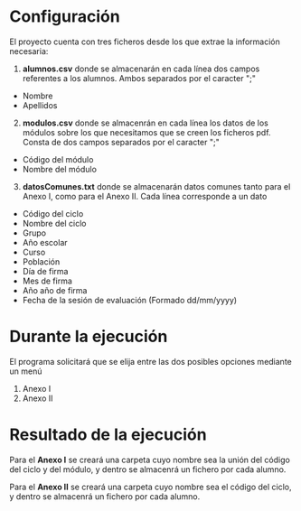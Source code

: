 # Configuración
El proyecto cuenta con tres ficheros desde los que extrae la información necesaria:
1. **alumnos.csv** donde se almacenarán en cada línea dos campos referentes a los alumnos. Ambos separados por el caracter ";"
  - Nombre
  - Apellidos
2. **modulos.csv** donde se almacenrán en cada línea los datos de los módulos sobre los que necesitamos que se creen los ficheros pdf. Consta de dos campos separados por el caracter ";"
  - Código del módulo
  - Nombre del módulo
3. **datosComunes.txt** donde se almacenarán datos comunes tanto para el Anexo I, como para el Anexo II. Cada línea corresponde a un dato
  - Código del ciclo
  - Nombre del ciclo
  - Grupo
  - Año escolar
  - Curso
  - Población
  - Día de firma
  - Mes de firma
  - Año año de firma
  - Fecha de la sesión de evaluación (Formado dd/mm/yyyy)


# Durante la ejecución
El programa solicitará que se elija entre las dos posibles opciones mediante un menú
1. Anexo I
2. Anexo II


# Resultado de la ejecución

Para el **Anexo I** se creará una carpeta cuyo nombre sea la unión del código del ciclo y del módulo, y dentro se almacenrá un fichero por cada alumno.

Para el **Anexo II** se creará una carpeta cuyo nombre sea el código del ciclo, y dentro se almacenrá un fichero por cada alumno.
